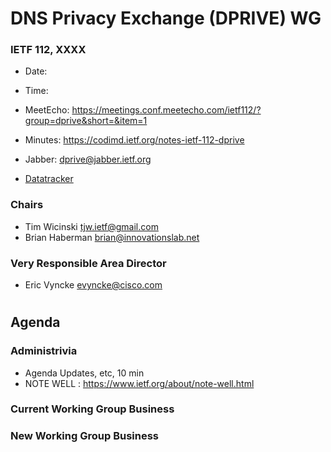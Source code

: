 
# DNS Privacy Exchange (DPRIVE) WG
### IETF 112, XXXX

* Date: 
* Time: 
* MeetEcho: https://meetings.conf.meetecho.com/ietf112/?group=dprive&short=&item=1
* Minutes: https://codimd.ietf.org/notes-ietf-112-dprive

* Jabber: dprive@jabber.ietf.org

* [Datatracker](https://datatracker.ietf.org/wg/dprive/documents/)

### Chairs
* Tim Wicinski <tjw.ietf@gmail.com>
* Brian Haberman <brian@innovationslab.net>

### Very Responsible Area Director
* Eric Vyncke <evyncke@cisco.com>

#
## Agenda

### Administrivia

* Agenda Updates, etc,  10 min
* NOTE WELL : https://www.ietf.org/about/note-well.html

### Current Working Group Business


### New Working Group Business
